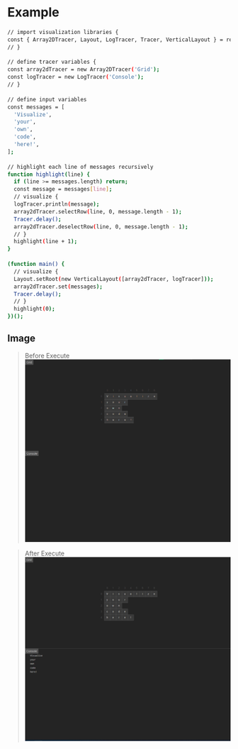 # Example

```bash
// import visualization libraries {
const { Array2DTracer, Layout, LogTracer, Tracer, VerticalLayout } = require('algorithm-visualizer');
// }

// define tracer variables {
const array2dTracer = new Array2DTracer('Grid');
const logTracer = new LogTracer('Console');
// }

// define input variables
const messages = [
  'Visualize',
  'your',
  'own',
  'code',
  'here!',
];

// highlight each line of messages recursively
function highlight(line) {
  if (line >= messages.length) return;
  const message = messages[line];
  // visualize {
  logTracer.println(message);
  array2dTracer.selectRow(line, 0, message.length - 1);
  Tracer.delay();
  array2dTracer.deselectRow(line, 0, message.length - 1);
  // }
  highlight(line + 1);
}

(function main() {
  // visualize {
  Layout.setRoot(new VerticalLayout([array2dTracer, logTracer]));
  array2dTracer.set(messages);
  Tracer.delay();
  // }
  highlight(0);
})();
```

## Image

> Before Execute
![ExampleImg](https://raw.githubusercontent.com/abhishek-dagar/algorithm-visualizer/main/server/images/exampleimg1.png)

> After Execute
![ExampleImg](https://raw.githubusercontent.com/abhishek-dagar/algorithm-visualizer/main/server/images/exampleimg2.png)

